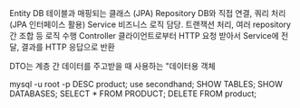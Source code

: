 Entity	DB 테이블과 매핑되는 클래스 (JPA)
Repository	DB와 직접 연결, 쿼리 처리 (JPA 인터페이스 활용)
Service	비즈니스 로직 담당. 트랜잭션 처리, 여러 repository 간 조합 등 로직 수행
Controller	클라이언트로부터 HTTP 요청 받아서 Service에 전달, 결과를 HTTP 응답으로 반환

DTO는 계층 간 데이터를 주고받을 때 사용하는 "데이터용 객체

mysql -u root -p
DESC product;
use secondhand;
SHOW TABLES;
SHOW DATABASES;
SELECT * FROM PRODUCT;
DELETE FROM product;